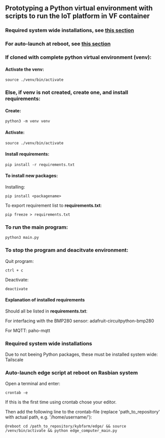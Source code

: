 ## Prototyping a Python virtual environment with scripts to run the IoT platform in VF container

### Required system wide installations, see [this section](#system-wide-installatins)

### For auto-launch at reboot, see [this section](#auto-launch-at-reboot)

### If cloned with complete python virtual environment (venv):
#### Activate the venv:
```
source ./venv/bin/activate
```

### Else, if venv is not created, create one, and install requirements:
#### Create:
```
python3 -m venv venv
```
#### Activate:
```
source ./venv/bin/activate
```
#### Install requirements:
```
pip install -r requirements.txt
```

#### To install new packages:
Installing:
```
pip install <packagename>
```

To export requirement list to **requirements.txt**:
```
pip freeze > requirements.txt
```

### To run the main program:
```
python3 main.py
```

### To stop the program and deacitvate environment:
Quit program:
```
ctrl + c
```
Deactivate:
```
deactivate
```

#### Explanation of installed requirements
Should all be listed in **requirements.txt**:

For interfacing with the BMP280 sensor:
adafruit-circuitpython-bmp280

For MQTT:
paho-mqtt

### Required system wide installations <a id="system-wide-installatins"></a>
Due to not beeing Python packages, these must be installed system wide:
Tailscale

### Auto-launch edge script at reboot on Rasbian system <a id="auto-launch-at-reboot"></a>
Open a terminal and enter:
```
crontab -e
```
If this is the first time using crontab chose your editor.

Then add the following line to the crontab-file (replace 'path_to_repository' with actual path, e.g. '/home/username/'):
```
@reboot cd /path_to_repository/kybfarm/edge/ && source /venv/bin/activate && python edge_computer_main.py
```

